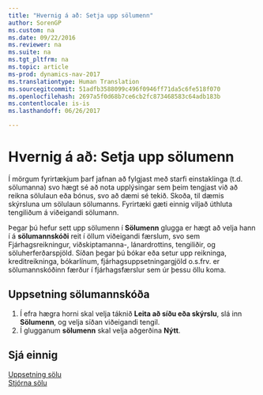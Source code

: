 ```yaml
---
title: "Hvernig á að: Setja upp sölumenn"
author: SorenGP
ms.custom: na
ms.date: 09/22/2016
ms.reviewer: na
ms.suite: na
ms.tgt_pltfrm: na
ms.topic: article
ms-prod: dynamics-nav-2017
ms.translationtype: Human Translation
ms.sourcegitcommit: 51adfb3588099c496f0946ff71da5c6fe518f070
ms.openlocfilehash: 2697a5f0d68b7ce6cb2fc873468583c64adb183b
ms.contentlocale: is-is
ms.lasthandoff: 06/26/2017

---
```


# <a name="how-to-set-up-salespeople"></a>Hvernig á að: Setja upp sölumenn
Í mörgum fyrirtækjum þarf jafnan að fylgjast með starfi einstaklinga (t.d. sölumanna) svo hægt sé að nota upplýsingar sem þeim tengjast við að reikna sölulaun eða bónus, svo að dæmi sé tekið. Skoða, til dæmis skýrsluna um sölulaun sölumanns. Fyrirtæki gæti einnig viljað úthluta tengiliðum á viðeigandi sölumann.

Þegar þú hefur sett upp sölumenn í **Sölumenn** glugga er hægt að velja hann í á **sölumannskóði** reit í öllum viðeigandi færslum, svo sem Fjárhagsreikningur, viðskiptamanna-, lánardrottins, tengiliðir, og söluherferðarspjöld. Síðan þegar þú bókar eða setur upp reikninga, kreditreikninga, bókarlínum, fjárhagsuppsetningargjöld o.s.frv. er sölumannskóðinn færður í fjárhagsfærslur sem úr þessu öllu koma.

## <a name="to-set-up-a-salesperson-code"></a>Uppsetning sölumannskóða
1. Í efra hægra horni skal velja táknið **Leita að síðu eða skýrslu**, slá inn **Sölumenn**, og velja síðan viðeigandi tengil.
2. Í glugganum **sölumenn** skal velja aðgerðina **Nýtt**.

## <a name="see-also"></a>Sjá einnig  
[Uppsetning sölu](sales-setup-sales.md)  
[Stjórna sölu](sales-manage-sales.md)


